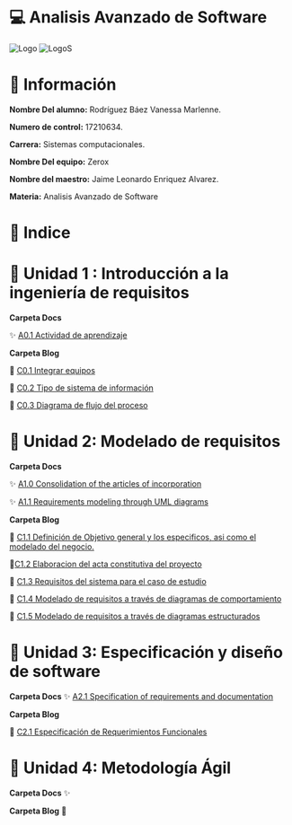 # :computer: Analisis Avanzado de Software #

![Logo](img/logo_TECT.png)
![LogoS](img/LogoSistemas.png)

# :woman: Información #

**Nombre Del alumno:** Rodríguez Báez Vanessa Marlenne.

**Numero de control:** 17210634.

**Carrera:** Sistemas computacionales.

**Nombre Del equipo:** Zerox

**Nombre del maestro:** Jaime Leonardo Enriquez Alvarez.

**Materia:** Analisis Avanzado de
Software

# :pushpin: Indice #

# :tulip: Unidad 1 :  Introducción a la ingeniería de requisitos

**Carpeta Docs**

:sparkles: [A0.1 Actividad de aprendizaje](Docs/A0.1%20RecopilacionEntrevista_VanessaMarlenneRodriguezBaez.md)

**Carpeta Blog**

  :star2: [C0.1 Integrar equipos](Blog/C0.1%20Integrar%20equipos%20de%20trabajo%20_VanessaMarlenneRodriguezBaez.md)

  :star2: [C0.2  Tipo de sistema de información](Blog/C0.2%20Tipo%20de%20Sistema%20Desarrollar_VanessaMarlenneRodriguezBaez.md)

  :star2: [ C0.3 Diagrama de flujo del proceso](Blog/C0.3_DiagramadeFlujoProceso_VanessaMarlenneRodriguezBaez.md)

 
# :sunflower: Unidad 2: Modelado de requisitos

**Carpeta Docs**

:sparkles: [A1.0 Consolidation of the articles of incorporation](Docs/A1.0Consolidation-of-the-articles-of-incorporation_VanessaMarlenneRodriguezBaez.md)

:sparkles: [A1.1 Requirements modeling through UML diagrams](Docs/A1.1Requirements-modeling-through-UML-diagrams_VanessaMarlenneRodriguezBaez.md)

**Carpeta Blog**

:star2: [ C1.1 Definición de Objetivo general y los especificos, asi como el modelado del negocio. ](Blog/C1.1%20ObjetivosGenerales%20especificos_VanessaMarlenneRodriguezBaez.md)

:star2:[C1.2 Elaboracion del acta constitutiva del proyecto](Blog/C1.2%20ActaConstitutiva%20delProyecto_%20VanessaMarlenneRodriguezBaez.md)

:star2: [C1.3 Requisitos del sistema para el caso de estudio](Blog/C1.3_Requisitos_del_sistema_VanessaMarlenneRodriguezBaez.md)

:star2: [C1.4 Modelado de requisitos a través de diagramas de comportamiento](Blog/C1.4_UML_Casos_de_uso_secuencia_clases_VANESSAMARLENNERODRIGUEZBAEZ.md)

:star2: [C1.5  Modelado de requisitos a través de diagramas estructurados](Blog/C1.5_UML_Estado_componentes_distribucion_VanessaMarlenneRodriguezBaez.md)

# :cherry_blossom:  Unidad 3: Especificación y diseño de software

**Carpeta Docs**
:sparkles: [A2.1 Specification of requirements and documentation](Docs/A2.1-Specification-of-requirements-and-documentation_VanessaMarlenneRodriguezBaez.md)

**Carpeta Blog**

:star2: [ C2.1 Especificación de Requerimientos Funcionales](Blog/C2.1_EspecificacionRequerimientos_Funcionales_VanessaMarlenneRodriguezBaez.md)

# :rose: Unidad 4:  Metodología Ágil

**Carpeta Docs**
:sparkles:

**Carpeta Blog**
:star2:





